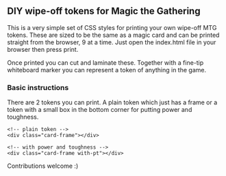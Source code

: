 ## DIY wipe-off tokens for Magic the Gathering

This is a very simple set of CSS styles for printing your
own wipe-off MTG tokens. These are sized to be the same as
a magic card and can be printed straight from the browser,
9 at a time. Just open the index.html file in your browser
then press print.

Once printed you can cut and laminate these. Together with
a fine-tip whiteboard marker you can represent a token
of anything in the game.

### Basic instructions

There are 2 tokens you can print. A plain token which just has
a frame or a token with a small box in the bottom corner for
putting power and toughness.

```
<!-- plain token -->
<div class="card-frame"></div>

<!-- with power and toughness -->
<div class="card-frame with-pt"></div>
```

Contributions welcome :)
